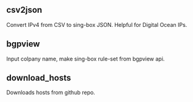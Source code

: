 ## csv2json

Convert IPv4 from CSV to sing-box JSON. Helpful for Digital Ocean IPs.

## bgpview

Input colpany name, make sing-box rule-set from bgpview api.

## download_hosts

Downloads hosts from github repo.